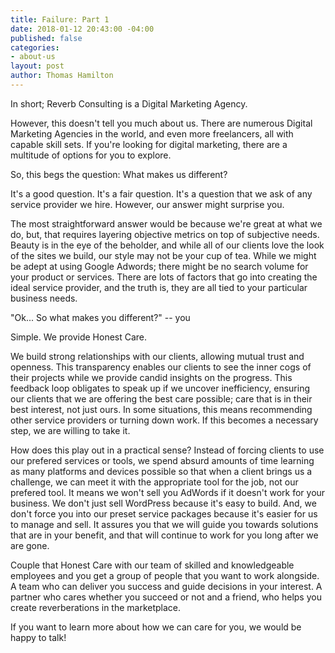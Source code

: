 ```yaml
---
title: Failure: Part 1
date: 2018-01-12 20:43:00 -04:00
published: false
categories:
- about-us
layout: post
author: Thomas Hamilton
---
```

In short; Reverb Consulting is a Digital Marketing Agency.

However, this doesn't tell you much about us.  There are numerous Digital Marketing Agencies in the world, and even more freelancers, all with capable skill sets. If you're looking for digital marketing, there are a multitude of options for you to explore.

So, this begs the question: What makes us different?
<!--excerpt-->
It's a good question. It's a fair question. It's a question that we ask of any service provider we hire. However, our answer might surprise you.

The most straightforward answer would be because we're great at what we do, but, that requires layering objective metrics on top of subjective needs. Beauty is in the eye of the beholder, and while all of our clients love the look of the sites we build, our style may not be your cup of tea. While we might be adept at using Google Adwords; there might be no search volume for your product or services. There are lots of factors that go into creating the ideal service provider, and the truth is, they are all tied to your particular business needs.

"Ok... So what makes you different?" -- you

Simple. We provide Honest Care.

We build strong relationships with our clients, allowing mutual trust and openness. This transparency enables our clients to see the inner cogs of their projects while we provide candid insights on the progress. This feedback loop obligates to speak up if we uncover inefficiency, ensuring our clients that we are offering the best care possible; care that is in their best interest, not just ours. In some situations, this means recommending other service providers or turning down work. If this becomes a necessary step, we are willing to take it.

How does this play out in a practical sense? Instead of forcing clients to use our prefered services or tools, we spend absurd amounts of time learning as many platforms and devices possible so that when a client brings us a challenge, we can meet it with the appropriate tool for the job, not our prefered tool. It means we won't sell you AdWords if it doesn't work for your business. We don't just sell WordPress because it's easy to build. And, we don't force you into our preset service packages because it's easier for us to manage and sell. It assures you that we will guide you towards solutions that are in your benefit, and that will continue to work for you long after we are gone.

Couple that Honest Care with our team of skilled and knowledgeable employees and you get a group of people that you want to work alongside. A team who can deliver you success and guide decisions in your interest. A partner who cares whether you succeed or not and a friend, who helps you create reverberations in the marketplace.

If you want to learn more about how we can care for you, we would be happy to talk!
